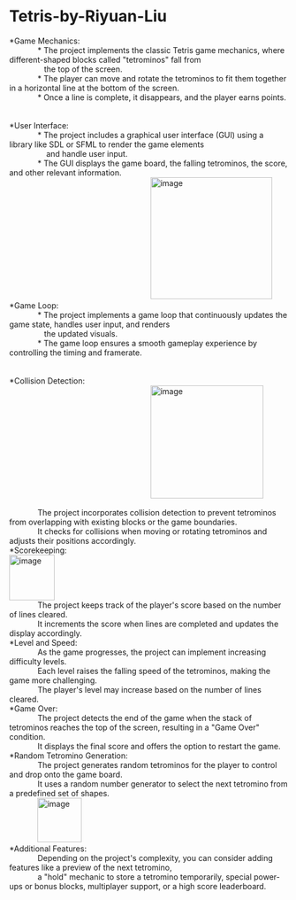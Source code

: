 # Tetris-by-Riyuan-Liu
*Game Mechanics: <br />
             * The project implements the classic Tetris game mechanics, where different-shaped blocks called "tetrominos" fall from <br />
                the top of the screen. <br />
             * The player can move and rotate the tetrominos to fit them together in a horizontal line at the bottom of the screen. <br />
             * Once a line is complete, it disappears, and the player earns points.<br />
<br />
<br />
*User Interface: <br />
             * The project includes a graphical user interface (GUI) using a library like SDL or SFML to render the game elements <br />
                 and handle user input. <br />
             * The GUI displays the game board, the falling tetrominos, the score, and other relevant information.<br />
                                                                 <img width="220" alt="image" src="https://github.com/Riyuanliu/Tetris-by-Riyuan-Liu/assets/100328034/d16876ae-6d03-4d21-be7a-9218320d9980"><br />
*Game Loop: <br />
             * The project implements a game loop that continuously updates the game state, handles user input, and renders <br />
                the updated visuals. <br />
             * The game loop ensures a smooth gameplay experience by controlling the timing and framerate.<br />
<br />
<br />
*Collision Detection: <br />
                                                                 <img width="204" alt="image" src="https://github.com/Riyuanliu/Tetris-by-Riyuan-Liu/assets/100328034/37ebf1aa-3d23-4da8-9dfb-ba7b104da2cb">

             The project incorporates collision detection to prevent tetrominos from overlapping with existing blocks or the game boundaries. <br />
             It checks for collisions when moving or rotating tetrominos and adjusts their positions accordingly.<br />
*Scorekeeping: <br />
<img width="82" alt="image" src="https://github.com/Riyuanliu/Tetris-by-Riyuan-Liu/assets/100328034/f3cad87a-3336-4459-b322-5d9f5730efc5"><br />
             The project keeps track of the player's score based on the number of lines cleared. <br />
             It increments the score when lines are completed and updates the display accordingly.<br />
*Level and Speed: <br />
             As the game progresses, the project can implement increasing difficulty levels. <br />
             Each level raises the falling speed of the tetrominos, making the game more challenging. <br />
             The player's level may increase based on the number of lines cleared.<br />
*Game Over: <br />
             The project detects the end of the game when the stack of tetrominos reaches the top of the screen, resulting in a "Game Over" condition.<br />
             It displays the final score and offers the option to restart the game.<br />
*Random Tetromino Generation: <br />
             The project generates random tetrominos for the player to control and drop onto the game board. <br />
             It uses a random number generator to select the next tetromino from a predefined set of shapes.<br />
             <img width="80" alt="image" src="https://github.com/Riyuanliu/Tetris-by-Riyuan-Liu/assets/100328034/a465a4b3-2b43-4f9f-b1be-abe451288ec0"><br />
*Additional Features: <br />
             Depending on the project's complexity, you can consider adding features like a preview of the next tetromino, <br />
             a "hold" mechanic to store a tetromino temporarily, special power-ups or bonus blocks, multiplayer support, or a high score leaderboard.<br />
